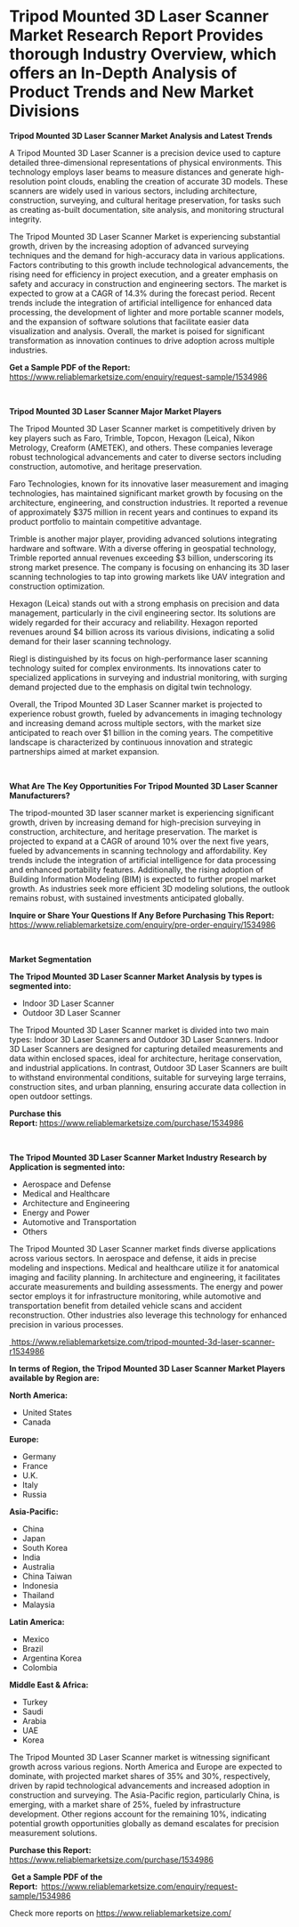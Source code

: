 <p><h1>Tripod Mounted 3D Laser Scanner Market Research Report Provides thorough Industry Overview, which offers an In-Depth Analysis of Product Trends and New Market Divisions</h1></p><p><strong>Tripod Mounted 3D Laser Scanner Market Analysis and Latest Trends</strong></p>
<p><p>A Tripod Mounted 3D Laser Scanner is a precision device used to capture detailed three-dimensional representations of physical environments. This technology employs laser beams to measure distances and generate high-resolution point clouds, enabling the creation of accurate 3D models. These scanners are widely used in various sectors, including architecture, construction, surveying, and cultural heritage preservation, for tasks such as creating as-built documentation, site analysis, and monitoring structural integrity.</p><p>The Tripod Mounted 3D Laser Scanner Market is experiencing substantial growth, driven by the increasing adoption of advanced surveying techniques and the demand for high-accuracy data in various applications. Factors contributing to this growth include technological advancements, the rising need for efficiency in project execution, and a greater emphasis on safety and accuracy in construction and engineering sectors. The market is expected to grow at a CAGR of 14.3% during the forecast period. Recent trends include the integration of artificial intelligence for enhanced data processing, the development of lighter and more portable scanner models, and the expansion of software solutions that facilitate easier data visualization and analysis. Overall, the market is poised for significant transformation as innovation continues to drive adoption across multiple industries.</p></p>
<p><strong>Get a Sample PDF of the Report:&nbsp;</strong> <a href="https://www.reliablemarketsize.com/enquiry/request-sample/1534986?utm_campaign=2732&utm_medium=2&utm_source=Github&utm_content=ia&utm_term=27022025&utm_id=tripod-mounted-3d-laser-scanner">https://www.reliablemarketsize.com/enquiry/request-sample/1534986</a></p>
<p>&nbsp;</p>
<p><strong>Tripod Mounted 3D Laser Scanner Major Market Players</strong></p>
<p><p>The Tripod Mounted 3D Laser Scanner market is competitively driven by key players such as Faro, Trimble, Topcon, Hexagon (Leica), Nikon Metrology, Creaform (AMETEK), and others. These companies leverage robust technological advancements and cater to diverse sectors including construction, automotive, and heritage preservation.</p><p>Faro Technologies, known for its innovative laser measurement and imaging technologies, has maintained significant market growth by focusing on the architecture, engineering, and construction industries. It reported a revenue of approximately $375 million in recent years and continues to expand its product portfolio to maintain competitive advantage.</p><p>Trimble is another major player, providing advanced solutions integrating hardware and software. With a diverse offering in geospatial technology, Trimble reported annual revenues exceeding $3 billion, underscoring its strong market presence. The company is focusing on enhancing its 3D laser scanning technologies to tap into growing markets like UAV integration and construction optimization.</p><p>Hexagon (Leica) stands out with a strong emphasis on precision and data management, particularly in the civil engineering sector. Its solutions are widely regarded for their accuracy and reliability. Hexagon reported revenues around $4 billion across its various divisions, indicating a solid demand for their laser scanning technology.</p><p>Riegl is distinguished by its focus on high-performance laser scanning technology suited for complex environments. Its innovations cater to specialized applications in surveying and industrial monitoring, with surging demand projected due to the emphasis on digital twin technology.</p><p>Overall, the Tripod Mounted 3D Laser Scanner market is projected to experience robust growth, fueled by advancements in imaging technology and increasing demand across multiple sectors, with the market size anticipated to reach over $1 billion in the coming years. The competitive landscape is characterized by continuous innovation and strategic partnerships aimed at market expansion.</p></p>
<p>&nbsp;</p>
<p><strong>What Are The Key Opportunities For Tripod Mounted 3D Laser Scanner Manufacturers?</strong></p>
<p><p>The tripod-mounted 3D laser scanner market is experiencing significant growth, driven by increasing demand for high-precision surveying in construction, architecture, and heritage preservation. The market is projected to expand at a CAGR of around 10% over the next five years, fueled by advancements in scanning technology and affordability. Key trends include the integration of artificial intelligence for data processing and enhanced portability features. Additionally, the rising adoption of Building Information Modeling (BIM) is expected to further propel market growth. As industries seek more efficient 3D modeling solutions, the outlook remains robust, with sustained investments anticipated globally.</p></p>
<p><strong>Inquire or Share Your Questions If Any Before Purchasing This Report:</strong> <a href="https://www.reliablemarketsize.com/enquiry/pre-order-enquiry/1534986?utm_campaign=2732&utm_medium=2&utm_source=Github&utm_content=ia&utm_term=27022025&utm_id=tripod-mounted-3d-laser-scanner">https://www.reliablemarketsize.com/enquiry/pre-order-enquiry/1534986</a></p>
<p>&nbsp;</p>
<p><strong>Market Segmentation</strong></p>
<p><strong>The Tripod Mounted 3D Laser Scanner Market Analysis by types is segmented into:</strong></p>
<p><ul><li>Indoor 3D Laser Scanner</li><li>Outdoor 3D Laser Scanner</li></ul></p>
<p><p>The Tripod Mounted 3D Laser Scanner market is divided into two main types: Indoor 3D Laser Scanners and Outdoor 3D Laser Scanners. Indoor 3D Laser Scanners are designed for capturing detailed measurements and data within enclosed spaces, ideal for architecture, heritage conservation, and industrial applications. In contrast, Outdoor 3D Laser Scanners are built to withstand environmental conditions, suitable for surveying large terrains, construction sites, and urban planning, ensuring accurate data collection in open outdoor settings.</p></p>
<p><strong>Purchase this Report:&nbsp;</strong><a href="https://www.reliablemarketsize.com/purchase/1534986?utm_campaign=2732&utm_medium=2&utm_source=Github&utm_content=ia&utm_term=27022025&utm_id=tripod-mounted-3d-laser-scanner">https://www.reliablemarketsize.com/purchase/1534986</a></p>
<p>&nbsp;</p>
<p><strong>The Tripod Mounted 3D Laser Scanner Market Industry Research by Application is segmented into:</strong></p>
<p><ul><li>Aerospace and Defense</li><li>Medical and Healthcare</li><li>Architecture and Engineering</li><li>Energy and Power</li><li>Automotive and Transportation</li><li>Others</li></ul></p>
<p><p>The Tripod Mounted 3D Laser Scanner market finds diverse applications across various sectors. In aerospace and defense, it aids in precise modeling and inspections. Medical and healthcare utilize it for anatomical imaging and facility planning. In architecture and engineering, it facilitates accurate measurements and building assessments. The energy and power sector employs it for infrastructure monitoring, while automotive and transportation benefit from detailed vehicle scans and accident reconstruction. Other industries also leverage this technology for enhanced precision in various processes.</p></p>
<p><a href="https://www.reliablemarketsize.com/tripod-mounted-3d-laser-scanner-r1534986?utm_campaign=2732&utm_medium=2&utm_source=Github&utm_content=ia&utm_term=27022025&utm_id=tripod-mounted-3d-laser-scanner">&nbsp;https://www.reliablemarketsize.com/tripod-mounted-3d-laser-scanner-r1534986</a></p>
<p><strong>In terms of Region, the Tripod Mounted 3D Laser Scanner Market Players available by Region are:</strong></p>
<p>
    <p> <strong> North America: </strong>
        <ul>
            <li>United States</li>
            <li>Canada</li>
        </ul>
        </p> 
    <p> <strong> Europe: </strong>
        <ul>
            <li>Germany</li>
            <li>France</li>
            <li>U.K.</li>
            <li>Italy</li>
            <li>Russia</li>
        </ul>
        </p> 
    <p> <strong> Asia-Pacific: </strong>
        <ul>
            <li>China</li>
            <li>Japan</li>
            <li>South Korea</li>
            <li>India</li>
            <li>Australia</li>
            <li>China Taiwan</li>
            <li>Indonesia</li>
            <li>Thailand</li>
            <li>Malaysia</li>
        </ul>
        </p> 
    <p> <strong> Latin America: </strong>
        <ul>
            <li>Mexico</li>
            <li>Brazil</li>
            <li>Argentina Korea</li>
            <li>Colombia</li>
        </ul>
        </p> 
    <p> <strong> Middle East & Africa: </strong>
        <ul>
            <li>Turkey</li>
            <li>Saudi</li>
            <li>Arabia</li>
            <li>UAE</li>
            <li>Korea</li>
        </ul>
    </p>
    </p>
<p><p>The Tripod Mounted 3D Laser Scanner market is witnessing significant growth across various regions. North America and Europe are expected to dominate, with projected market shares of 35% and 30%, respectively, driven by rapid technological advancements and increased adoption in construction and surveying. The Asia-Pacific region, particularly China, is emerging, with a market share of 25%, fueled by infrastructure development. Other regions account for the remaining 10%, indicating potential growth opportunities globally as demand escalates for precision measurement solutions.</p></p>
<p><strong>Purchase this Report: </strong><a href="https://www.reliablemarketsize.com/purchase/1534986?utm_campaign=2732&utm_medium=2&utm_source=Github&utm_content=ia&utm_term=27022025&utm_id=tripod-mounted-3d-laser-scanner">https://www.reliablemarketsize.com/purchase/1534986</a></p>
<p>&nbsp;<strong>Get a Sample PDF of the Report:&nbsp;&nbsp;</strong><a href="https://www.reliablemarketsize.com/enquiry/request-sample/1534986?utm_campaign=2732&utm_medium=2&utm_source=Github&utm_content=ia&utm_term=27022025&utm_id=tripod-mounted-3d-laser-scanner">https://www.reliablemarketsize.com/enquiry/request-sample/1534986</a></p>
<p><strong></strong></p>
<p>Check more reports on <a href="https://www.reliablemarketsize.com/?utm_campaign=2732&utm_medium=2&utm_source=Github&utm_content=ia&utm_term=27022025&utm_id=tripod-mounted-3d-laser-scanner">https://www.reliablemarketsize.com/</a></p>